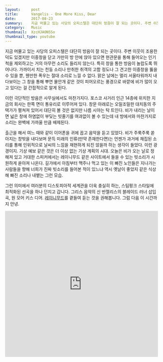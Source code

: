 ```yaml
---
layout:     post
title:      Vangelis - One More Kiss, Dear
date:       2017-08-23
summary:    지금 머물고 있는 사당의 오피스텔은 대단히 방음이 잘 되는 곳이다. 주변 이웃이 조용한 덕도 있겠지만 이중창을 닫고 가만히 방 안에 앉아 있으면 현관문을 통해 들어오는 인기척을 제외하고는 거의 아무런 소리도 들리지 않는다. 특히 창을 통한 방음이 놀랍도록 뛰어나다. 가까이서 치는 천둥 소리나 만취한 취객의 고함 정도나 그 견고한 이중창을 뚫을 수 있을 뿐, 웬만한 폭우는 절대 소리로 느낄 수 없다. 맑은 날에는 멀리 서울타워까지 내다보이는 그 창을 통해 뿌연 물안개 같은 것이 피어오르는 풍경으로 바깥에 비가 많이 오고 있다는 걸 간접적으로 알게 된다.
category:   Music
thumbnail:  XzcHJAONSSo
thumbnail_type: youtube
---
```


지금 머물고 있는 사당의 오피스텔은 대단히 방음이 잘 되는 곳이다. 주변 이웃이 조용한 덕도 있겠지만 이중창을 닫고 가만히 방 안에 앉아 있으면 현관문을 통해 들어오는 인기척을 제외하고는 거의 아무런 소리도 들리지 않는다. 특히 창을 통한 방음이 놀랍도록 뛰어나다. 가까이서 치는 천둥 소리나 만취한 취객의 고함 정도나 그 견고한 이중창을 뚫을 수 있을 뿐, 웬만한 폭우는 절대 소리로 느낄 수 없다. 맑은 날에는 멀리 서울타워까지 내다보이는 그 창을 통해 뿌연 물안개 같은 것이 피어오르는 풍경으로 바깥에 비가 많이 오고 있다는 걸 간접적으로 알게 된다.

이런 극단적인 방음은 사무실에서도 마찬가지다. 포스코 사거리 인근 14층에 위치한 지금의 회사는 한쪽 면이 통유리로 이루어져 있다. 창문 아래로는 오밀조밀한 대치동의 주택가가 펼쳐져 있어서 대단히 볼 것은 없지만 나름 시야는 탁 트인다. 비가 내리는 날이면 넓은 창에 하염없이 부딪는 빗줄기를 여과없이 볼 수 있는데 내 방에서와 마찬가지로 소리는 완벽에 가까울 만큼 배제된다.

출근을 해서 여느 때와 같이 이어폰을 귀에 꼽고 음악을 듣고 있었다. 비가 주룩주룩 쏟아지는 창밖을 내다보며 문득 미래의 인류(만약 존재한다면)는 언젠가 과거에 채집된 소리를 통해 인위적으로 날씨의 느낌을 재현하게 되진 않을까 하는 생각이 들었다. 이런 광경이지. 기상 예보 같은 것은 더 이상 없는 기상 계획의 시대. 오늘은 비가 오는 날로 정해져 있고 거대한 스피커에서는 레이니무드 같은 사이트에서 들을 수 있는 빗소리가 시원하게 쏟아져 나온다. 길가에서 아침부터 맥주나 먹고 있는 이 빠진 노인들은 지나가는 사람들을 향해 너희가 진짜 빗소리를 들어본 적이 있느냐 역시 옛날이 좋았지 같은 식상해 빠진 소리나 내뱉는 그런 모습.

그런 의미에서 여러분의 디스토피아적 세계관을 더욱 충실히 하는, 스팀펑크 스타일에 최적화된 선곡을 하나 던지고 갑니다. 그리스 음악의 신 반젤리스의 블레이드 러너 삽입곡, 원 모어 키스 디어. [레이니무드](http://rainymood.com/)를 곁들여 듣는 것을 권해봅니다. 그럼 다음 이 시간까지 안녕.

<iframe width="100%" height="480" src="https://www.youtube.com/embed/XzcHJAONSSo" frameborder="0" allowfullscreen=""></iframe>
